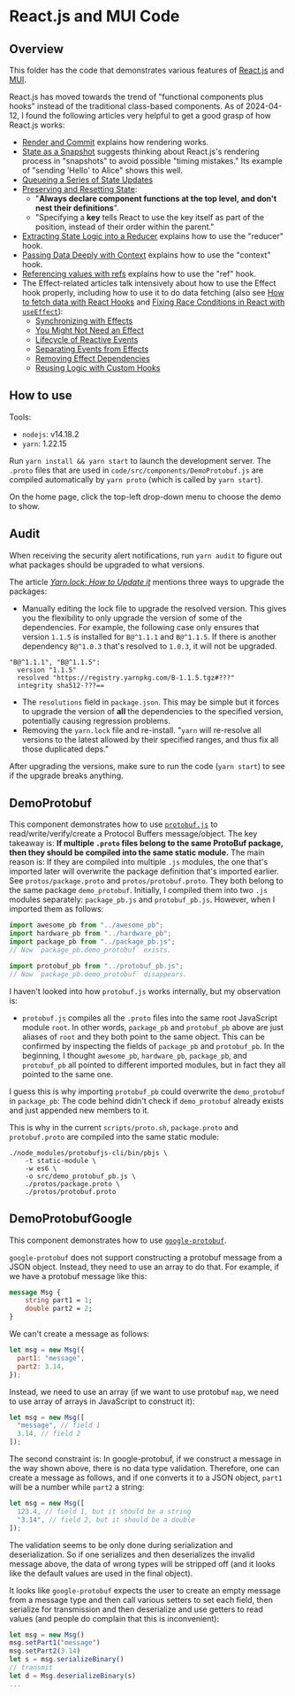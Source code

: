 # React.js and MUI Code

## Overview

This folder has the code that demonstrates various features of [React.js](https://reactjs.org/) and [MUI](https://mui.com/).

React.js has moved towards the trend of "functional components plus hooks" instead of the traditional class-based components. As of 2024-04-12, I found the following articles very helpful to get a good grasp of how React.js works:

- [Render and Commit](https://react.dev/learn/render-and-commit) explains how rendering works.
- [State as a Snapshot](https://react.dev/learn/state-as-a-snapshot) suggests thinking about React.js's rendering process in "snapshots" to avoid possible "timing mistakes." Its example of "sending 'Hello' to Alice" shows this well.
- [Queueing a Series of State Updates](https://react.dev/learn/queueing-a-series-of-state-updates)
- [Preserving and Resetting State](https://react.dev/learn/preserving-and-resetting-state):
  - "**Always declare component functions at the top level, and don't nest their definitions**".
  - "Specifying a **key** tells React to use the key itself as part of the position, instead of their order within the parent."
- [Extracting State Logic into a Reducer](https://react.dev/learn/extracting-state-logic-into-a-reducer) explains how to use the "reducer" hook.
- [Passing Data Deeply with Context](https://react.dev/learn/passing-data-deeply-with-context) explains how to use the "context" hook.
- [Referencing values with refs](https://react.dev/learn/referencing-values-with-refs) explains how to use the "ref" hook.
- The Effect-related articles talk intensively about how to use the Effect hook properly, including how to use it to do data fetching (also see [How to fetch data with React Hooks](https://www.robinwieruch.de/react-hooks-fetch-data/) and [Fixing Race Conditions in React with `useEffect`](https://maxrozen.com/race-conditions-fetching-data-react-with-useeffect)):
  - [Synchronizing with Effects](https://react.dev/learn/synchronizing-with-effects)
  - [You Might Not Need an Effect](https://react.dev/learn/you-might-not-need-an-effect)
  - [Lifecycle of Reactive Events](https://react.dev/learn/lifecycle-of-reactive-effects)
  - [Separating Events from Effects](https://react.dev/learn/separating-events-from-effects)
  - [Removing Effect Dependencies](https://react.dev/learn/removing-effect-dependencies)
  - [Reusing Logic with Custom Hooks](https://react.dev/learn/reusing-logic-with-custom-hooks)

## How to use

Tools:

- `nodejs`: v14.18.2
- `yarn`: 1.22.15

Run `yarn install && yarn start` to launch the development server. The `.proto` files that are used in `code/src/components/DemoProtobuf.js` are compiled automatically by `yarn proto` (which is called by `yarn start`).

On the home page, click the top-left drop-down menu to choose the demo to show.

## Audit

When receiving the security alert notifications, run `yarn audit` to figure out what packages should be upgraded to what versions.

The article [_Yarn.lock: How to Update it_](https://dev.to/ayc0/yarn-lock-how-to-update-it-1fa2) mentions three ways to upgrade the packages:

- Manually editing the lock file to upgrade the resolved version. This gives you the flexibility to only upgrade the version of some of the dependencies. For example, the following case only ensures that version `1.1.5` is installed for `B@^1.1.1` and `B@^1.1.5`. If there is another dependency `B@^1.0.3` that's resolved to `1.0.3`, it will not be upgraded.

```
"B@^1.1.1", "B@^1.1.5":
  version "1.1.5"
  resolved "https://registry.yarnpkg.com/B-1.1.5.tgz#???"
  integrity sha512-???==
```

- The `resolutions` field in `package.json`. This may be simple but it forces to upgrade the version of **all** the dependencies to the specified version, potentially causing regression problems.
- Removing the `yarn.lock` file and re-install. "`yarn` will re-resolve all versions to the latest allowed by their specified ranges, and thus fix all those duplicated deps."

After upgrading the versions, make sure to run the code (`yarn start`) to see if the upgrade breaks anything.

## DemoProtobuf

This component demonstrates how to use [`protobuf.js`](https://github.com/protobufjs/protobuf.js) to read/write/verify/create a Protocol Buffers message/object. The key takeaway is: **If multiple `.proto` files belong to the same ProtoBuf package, then they should be compiled into the same static module.** The main reason is: If they are compiled into multiple `.js` modules, the one that's imported later will overwrite the package definition that's imported earlier. See `protos/package.proto` and `protos/protobuf.proto`. They both belong to the same package `demo_protobuf`. Initially, I compiled them into two `.js` modules separately: `package_pb.js` and `protobuf_pb.js`. However, when I imported them as follows:

```javascript
import awesome_pb from "../awesome_pb";
import hardware_pb from "../hardware_pb";
import package_pb from "../package_pb.js";
// Now `package_pb.demo_protobuf` exists.

import protobuf_pb from "../protobuf_pb.js";
// Now `package_pb.demo_protobuf` disappears.
```

I haven't looked into how `protobuf.js` works internally, but my observation is:

- `protobuf.js` compiles all the `.proto` files into the same root JavaScript module `root`. In other words, `package_pb` and `protobuf_pb` above are just aliases of `root` and they both point to the same object. This can be confirmed by inspecting the fields of `package_pb` and `protobuf_pb`. In the beginning, I thought `awesome_pb`, `hardware_pb`, `package_pb`, and `protobuf_pb` all pointed to different imported modules, but in fact they all pointed to the same one.

I guess this is why importing `protobuf_pb` could overwrite the `demo_protobuf` in `package_pb`: The code behind didn't check if `demo_protobuf` already exists and just appended new members to it.

This is why in the current `scripts/proto.sh`, `package.proto` and `protobuf.proto` are compiled into the same static module:

```shell
./node_modules/protobufjs-cli/bin/pbjs \
    -t static-module \
    -w es6 \
    -o src/demo_protobuf_pb.js \
    ./protos/package.proto \
    ./protos/protobuf.proto
```

## DemoProtobufGoogle

This component demonstrates how to use [`google-protobuf`](https://github.com/protocolbuffers/protobuf-javascript).

`google-protobuf` does not support constructing a protobuf message from a JSON object. Instead, they need to use an array to do that. For example, if we have a protobuf message like this:

```protobuf
message Msg {
    string part1 = 1;
    double part2 = 2;
}
```

We can't create a message as follows:

```javascript
let msg = new Msg({
  part1: "message",
  part2: 3.14,
});
```

Instead, we need to use an array (if we want to use protobuf `map`, we need to use array of arrays in JavaScript to construct it):

```javascript
let msg = new Msg([
  "message", // field 1
  3.14, // field 2
]);
```

The second constraint is: In google-protobuf, if we construct a message in the way shown above, there is no data type validation. Therefore, one can create a message as follows, and if one converts it to a JSON object, `part1` will be a number while `part2` a string:

```javascript
let msg = new Msg([
  123.4, // field 1, but it should be a string
  "3.14", // field 2, but it should be a double
]);
```

The validation seems to be only done during serialization and deserialization. So if one serializes and then deserializes the invalid message above, the data of wrong types will be stripped off (and it looks like the default values are used in the final object).

It looks like `google-protobuf` expects the user to create an empty message from a message type and then call various setters to set each field, then serialize for transmission and then deserialize and use getters to read values (and people do complain that this is inconvenient):

```javascript
let msg = new Msg()
msg.setPart1("message")
msg.setPart2(3.14)
let s = msg.serializeBinary()
// transmit
let d = Msg.deserializeBinary(s)
...
```
